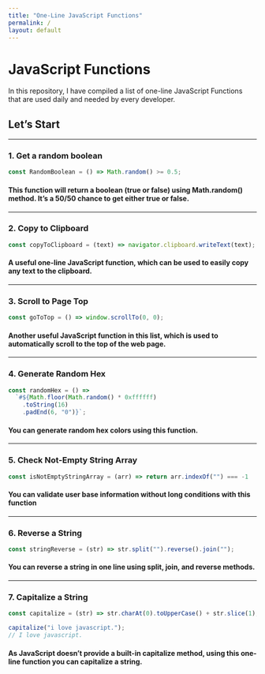 ```yaml
---
title: "One-Line JavaScript Functions"
permalink: /
layout: default
---
```


# JavaScript Functions

In this repository, I have compiled a list of one-line JavaScript Functions that are used daily and needed by every developer.

## Let’s Start

---

### 1. Get a random boolean

```js
const RandomBoolean = () => Math.random() >= 0.5;
```

#### This function will return a boolean (true or false) using Math.random() method. It’s a 50/50 chance to get either true or false.

---

### 2. Copy to Clipboard

```js
const copyToClipboard = (text) => navigator.clipboard.writeText(text);
```

#### A useful one-line JavaScript function, which can be used to easily copy any text to the clipboard.

---

### 3. Scroll to Page Top

```js
const goToTop = () => window.scrollTo(0, 0);
```

#### Another useful JavaScript function in this list, which is used to automatically scroll to the top of the web page.

---

### 4. Generate Random Hex

```js
const randomHex = () =>
  `#${Math.floor(Math.random() * 0xffffff)
    .toString(16)
    .padEnd(6, "0")}`;
```

#### You can generate random hex colors using this function.

---

### 5. Check Not-Empty String Array

```js
const isNotEmptyStringArray = (arr) => return arr.indexOf("") === -1
```

#### You can validate user base information without long conditions with this function

---

### 6. Reverse a String

```js
const stringReverse = (str) => str.split("").reverse().join("");
```

#### You can reverse a string in one line using split, join, and reverse methods.

---

### 7. Capitalize a String

```js
const capitalize = (str) => str.charAt(0).toUpperCase() + str.slice(1);

capitalize("i love javascript.");
// I love javascript.
```

#### As JavaScript doesn’t provide a built-in capitalize method, using this one-line function you can capitalize a string.
